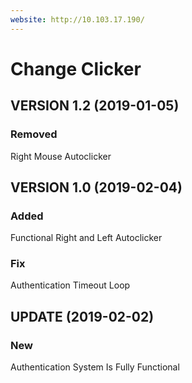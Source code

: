 ```yaml
---
website: http://10.103.17.190/
---
```


# Change Clicker

## VERSION 1.2 (2019-01-05)

### Removed

Right Mouse Autoclicker

## VERSION 1.0 (2019-02-04)

### Added
Functional Right and Left Autoclicker

### Fix
Authentication Timeout Loop

## UPDATE (2019-02-02)

### New
Authentication System Is Fully Functional
